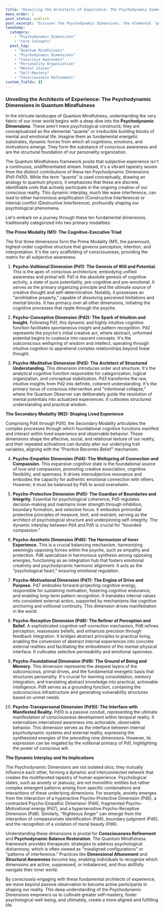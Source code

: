```yaml
---
title: "Unveiling the Architects of Experience: The Psychodynamic Dimensions in Quantum Mindfulness"
menu_order: 1
post_status: publish
post_excerpt: "Discover the Psychodynamic Dimensions, the elemental 'quanta' of mental and emotional life within the Quantum Mindfulness framework. This article explores how these ten fundamental energetic substrates form the very fabric of conscious awareness and personality, constantly interacting to shape our subjective reality."
taxonomy:
  category:
    - "Psychodynamic Dimensions"
    - "Core Concepts"
  post_tag:
    - "Quantum Mindfulness"
    - "Psychodynamic Dimensions"
    - "Conscious Awareness"
    - "Personality Organization"
    - "Mental States"
    - "Self-Mastery"
    - "Consciousness Refinement"
custom_fields: {}
---
```


### Unveiling the Architects of Experience: The Psychodynamic Dimensions in Quantum Mindfulness

In the intricate landscape of Quantum Mindfulness, understanding the very fabric of our inner world begins with a deep dive into the **Psychodynamic Dimensions**. These aren't mere psychological constructs; they are conceptualized as the elemental "quanta" or irreducible building blocks of mental and emotional life. Imagine them as fundamental energetic substrates, dynamic forces from which all cognitions, emotions, and motivations emerge. They form the substance of conscious awareness and are the structural foundation of our personality organization.

The Quantum Mindfulness framework posits that subjective experience isn't a continuous, undifferentiated stream. Instead, it's a vibrant tapestry woven from the distinct contributions of these ten Psychodynamic Dimensions (Pd1-Pd10). While the term "quanta" is used conceptually, drawing an analogy to quantum physics, it emphasizes that these are discrete, identifiable units that actively participate in the ongoing creation of our conscious reality. This dynamic interplay, much like wave interference, can lead to either harmonious amplification (Constructive Interference) or internal conflict (Destructive Interference), profoundly shaping our psychological phenomena.

Let's embark on a journey through these ten fundamental dimensions, traditionally categorized into two primary modalities:

**The Prime Modality (M1): The Cognitive-Executive Triad**

The first three dimensions form the Prime Modality (M1), the paramount, highest-order cognitive structure that governs perception, intention, and interpretation. It's the very scaffolding of consciousness, providing the matrix for all subjective awareness.

1.  **Psycho-Volitional Dimension (Pd1): The Genesis of Will and Potential.**
    This is the apex of conscious architecture, embodying unified awareness and primal will. Pd1 is the absolute genesis of cognitive activity, a state of pure potentiality, pre-cognitive and pre-emotional. It serves as the primary organizing principle and the ultimate source of creative thought and self-determination. Notably, it possesses an "annihilative property," capable of dissolving perceived limitations and mental blocks. It has primacy over all other dimensions, initiating the cognitive processes that ripple through the psyche.

2.  **Psycho-Conceptive Dimension (Pd2): The Spark of Intuition and Insight.**
    Following Pd1, this dynamic and highly intuitive cognitive function facilitates spontaneous insight and pattern recognition. Pd2 represents the psyche's initial creative act, where abstract, unformed potential begins to coalesce into nascent concepts. It's the subconscious wellspring of wisdom and intellect, operating through intuitive cognition to apprehend complex relationships beyond linear thought.

3.  **Psycho-Meditative Dimension (Pd3): The Architect of Structured Understanding.**
    This dimension introduces order and structure. It's the analytical cognitive function responsible for categorization, logical organization, and conceptual stabilization. Pd3 transforms the raw, intuitive insights from Pd2 into definite, coherent understanding. It's the primary locus of conscious intervention and "intentional collapse," where the Quantum Observer can deliberately guide the resolution of mental potentials into actualized experiences. It cultivates structured understanding and practical wisdom.

**The Secondary Modality (M2): Shaping Lived Experience**

Comprising Pd4 through Pd10, the Secondary Modality articulates the complex processes through which foundational cognitive functions manifest and interact within lived experience and observable behavior. These dimensions shape the affective, social, and relational texture of our reality, and their repeated activations can durably alter our underlying trait variables, aligning with the "Practice Becomes Belief" mechanism.

4.  **Psycho-Empathic Dimension (Pd4): The Wellspring of Connection and Compassion.**
    This expansive cognitive state is the foundational source of love and compassion, promoting creative association, cognitive flexibility, and openness. It drives intersubjective resonance and embodies the capacity for authentic emotional connection with others. However, it must be balanced by Pd5 to avoid overwhelm.

5.  **Psycho-Protective Dimension (Pd5): The Guardian of Boundaries and Integrity.**
    Essential for psychological coherence, Pd5 regulates decision-making and maintains inner strength through inhibition, boundary formation, and selective focus. It embodies primordial protective principles of measure, limit, and restraint, serving as the architect of psychological structure and underpinning self-integrity. The dynamic interplay between Pd4 and Pd5 is crucial for "bounded compassion."

6.  **Psycho-Aesthetic Dimension (Pd6): The Harmonizer of Inner Experience.**
    This is a crucial balancing mechanism, harmonizing seemingly opposing forces within the psyche, such as empathy and protection. Pd6 specializes in harmonious synthesis among opposing energies, functioning as an integration hub that fosters emotional creativity and psychodynamic harmonic alignment. It acts as the "psychological heart," ensuring emotional regulation.

7.  **Psycho-Motivational Dimension (Pd7): The Engine of Drive and Purpose.**
    Pd7 embodies forward-projecting cognitive energy, responsible for sustaining motivation, fostering cognitive endurance, and enabling long-term pattern recognition. It translates internal values into consistent external action, supported by mechanisms like cognitive anchoring and volitional continuity. This dimension drives manifestation in the world.

8.  **Psycho-Receptive Dimension (Pd8): The Refiner of Perception and Belief.**
    A sophisticated cognitive self-correction mechanism, Pd8 refines perception, reassesses beliefs, and enhances precision through feedback integration. It bridges abstract principles to practical living, enabling the conversion of abstract internal experiences into concrete external realities and facilitating the embodiment of the mental-physical interface. It cultivates selective permeability and emotional openness.

9.  **Psycho-Foundational Dimension (Pd9): The Ground of Being and Memory.**
    This dimension represents the deepest layers of the subconscious, primal drives, and the fundamental energetic basis that structures personality. It's crucial for learning consolidation, memory integration, and translating abstract knowledge into practical, actionable intelligence. Pd9 serves as a grounding function, containing the subconscious infrastructure and generating vulnerability structures based on unmet needs.

10. **Psycho-Transpersonal Dimension (Pd10): The Interface with Manifested Reality.**
    Pd10 is a passive conduit, representing the ultimate manifestation of consciousness development within temporal reality. It externalizes internalized awareness into actionable, observable behavior. This dimension serves as the interface between internal psychodynamic systems and external reality, expressing the synthesized energies of the preceding nine dimensions. However, its expression can be negated by the volitional primacy of Pd1, highlighting the power of conscious will.

**The Dynamic Interplay and Its Implications**

The Psychodynamic Dimensions are not isolated silos; they mutually influence each other, forming a dynamic and interconnected network that creates the multifaceted tapestry of human experience. Psychological states, such as anxiety or jealousy, are not monolithic entities but rather complex emergent patterns arising from specific combinations and interactions of these underlying dimensions. For example, anxiety emerges from the interaction of a hyperactive Psycho-Protective Dimension (Pd5), a contracted Psycho-Empathic Dimension (Pd4), fragmented Psycho-Motivational energy (Pd7), and a hypersensitive Psycho-Receptive Dimension (Pd8). Similarly, "Righteous Anger" can emerge from the interaction of compassionate identification (Pd4), boundary judgment (Pd5), and the recognition of a violation of moral beauty (Pd6).

Understanding these dimensions is pivotal for **Consciousness Refinement** and **Psychodynamic Balance Restoration**. The Quantum Mindfulness framework provides therapeutic strategies to address psychological disharmony, which is often viewed as "misaligned configurations" or "patterns of interference." Practices like **Dimensional Attunement** and **Structural Awareness** become key, enabling individuals to recognize which dimensions are active, suppressed, or imbalanced, and thus skillfully navigate their inner world.

By consciously engaging with these fundamental architects of experience, we move beyond passive observation to become active participants in shaping our reality. This deep understanding of the Psychodynamic Dimensions empowers us to cultivate greater self-mastery, foster psychological well-being, and ultimately, create a more aligned and fulfilling life.